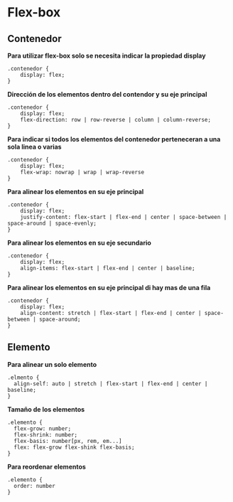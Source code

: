 # Flex-box

## Contenedor

**Para utilizar flex-box solo se necesita indicar la propiedad display**

    .contenedor {
        display: flex;
    }

**Dirección de los elementos dentro del contendor y su eje principal**

    .contenedor {
        display: flex;
        flex-direction: row | row-reverse | column | column-reverse;
    }

**Para indicar si todos los elementos del contenedor perteneceran a una sola linea o varias**

    .contenedor {
        display: flex;
        flex-wrap: nowrap | wrap | wrap-reverse
    }

**Para alinear los elementos en su eje principal**

    .contenedor {
        display: flex;
        justify-content: flex-start | flex-end | center | space-between | space-around | space-evenly;
    }

**Para alinear los elementos en su eje secundario**

    .contenedor {
        display: flex;
        align-items: flex-start | flex-end | center | baseline;
    }

**Para alinear los elementos en su eje principal di hay mas de una fila**

    .contenedor {
        display: flex;
        align-content: stretch | flex-start | flex-end | center | space-between | space-around;
    }

## Elemento

**Para alinear un solo elemento**

    .elmento {
      align-self: auto | stretch | flex-start | flex-end | center | baseline;
    }

**Tamaño de los elementos**

    .elemento {
      flex-grow: number;
      flex-shrink: number;
      flex-basis: number[px, rem, em...]
      flex: flex-grow flex-shink flex-basis;
    }

**Para reordenar elementos**

    .elemento {
      order: number
    }
